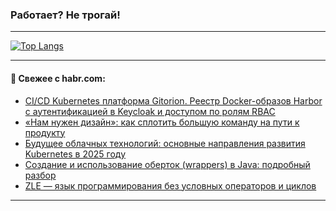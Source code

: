 ### Работает? Не трогай!

---
<!--
#### 🛠️ Technical stack:

![Java](https://img.shields.io/badge/Java-informational?logo=Oracle&style=flat&logoColor=white&color=FF4500)
![Kotlin](https://img.shields.io/badge/Kotlin-informational?logo=Kotlin&style=flat&logoColor=white&color=774D97)
![TS](https://img.shields.io/badge/TypeScript-informational?logo=typeScript&style=flat&logoColor=black&color=017acc)
![Python](https://img.shields.io/badge/Python-informational?logo=Python&style=flat&logoColor=black&color=ffdd54) <br>
![Spring](https://img.shields.io/badge/Spring-informational?logo=Spring&style=flat&logoColor=white&color=6DB33F) 
![SpringBoot](https://img.shields.io/badge/SpringBoot-informational?logo=SpringBoot&style=flat&logoColor=white&color=6DB33F)
![Nest](https://img.shields.io/badge/NestJS-informational?logo=NestJS&style=flat&logoColor=white&color=E0234E) 
![NodeJS](https://img.shields.io/badge/NodeJS-informational?logo=node.js&style=flat&logoColor=white&color=70A760)<br>
![PostgreSQL](https://img.shields.io/badge/PostgreSQL-informational?logo=PostgreSQL&style=flat&logoColor=white&color=DAA520)
![MongoDB](https://img.shields.io/badge/MongoDB-informational?logo=MongoDB&style=flat&logoColor=white&color=870000)
![Apache](https://img.shields.io/badge/Apache-informational?logo=apache&style=flat&logoColor=white&color=f74e28)

___ 
-->

<!--- #### 🛠️ : --->

[![Top Langs](https://github-readme-stats-82jvfl3w3-advtsettinggmailcoms-projects.vercel.app/api/top-langs/?username=zloylis&langs_count=10&hide_title=true&title_color=e6edf3&size_weight=0.5&count_weight=0.5&layout=compact&hide_progress=true&hide_border=true&theme=dracula)](https://github.com/zloylis)

<!---


####  :octocat:&nbsp;&nbsp; Статистика:

![GitHub stats](https://github-readme-stats-u2qms2cxw-advtsettinggmailcoms-projects.vercel.app/api?username=zloylis&show_icons=true&hide_border=true&theme=dracula&title_color=e6edf3&include_all_commits=true&count_private=true&hide_rank=false&hide_title=true&rank_icon=github)
-->
---

#### 💬 Свежее с habr.com:

<!-- BLOG-POST-LIST:START -->
- [CI/CD Kubernetes платформа Gitorion. Реестр Docker-образов Harbor c аутентификацией в Keycloak и доступом по ролям RBAC](https://habr.com/ru/companies/gitorion/articles/865818/?utm_source=habrahabr&utm_medium=rss&utm_campaign=865818)
- [«Нам нужен дизайн»: как сплотить большую команду на пути к продукту](https://habr.com/ru/companies/alfa/articles/867618/?utm_source=habrahabr&utm_medium=rss&utm_campaign=867618)
- [Будущее облачных технологий: основные направления развития Kubernetes в 2025 году](https://habr.com/ru/companies/dbraincloud/articles/868438/?utm_source=habrahabr&utm_medium=rss&utm_campaign=868438)
- [Создание и использование оберток &lpar;wrappers&rpar; в Java: подробный разбор](https://habr.com/ru/articles/868786/?utm_source=habrahabr&utm_medium=rss&utm_campaign=868786)
- [ZLE — язык программирования без условных операторов и циклов](https://habr.com/ru/articles/868726/?utm_source=habrahabr&utm_medium=rss&utm_campaign=868726)
<!-- BLOG-POST-LIST:END -->

---
